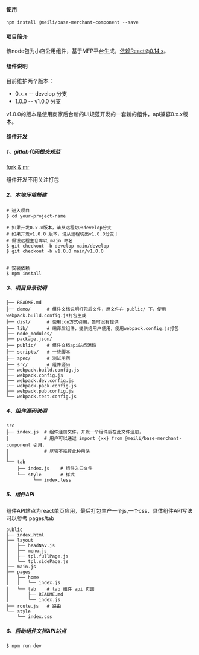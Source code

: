 #### 使用

	npm install @meili/base-merchant-component --save

#### 项目简介

该node包为小店公用组件，基于MFP平台生成，依赖React@0.14.x。

#### 组件说明

目前维护两个版本：

* 0.x.x -- develop 分支
* 1.0.0 -- v1.0.0 分支

v1.0.0的版本是使用商家后台新的UI规范开发的一套新的组件，api兼容0.x.x版本。

#### 组件开发

##### 1、gitlab代码提交规范

[fork & mr](http://doc.f2e.meili-inc.com/merchant/gitlab.html)

组件开发不用关注打包

##### 2、本地环境搭建
	# 进入项目
	$ cd your-project-name

	# 如果开发0.x.x版本，请从远程切出develop分支
	# 如果开发v1.0.0 版本，请从远程切出v1.0.0分支；	
	# 假设远程主仓库以 main 命名
	$ git checkout -b develop main/develop
	$ git checkout -b v1.0.0 main/v1.0.0
	
	
	# 安装依赖
	$ npm install
	
##### 3、项目目录说明

	├── README.md 
	├── demo/      # 组件文档说明打包后文件，原文件在 public/ 下，使用webpack.build.config.js打包生成
	├── dist/      # 使用cdn方式引用，暂时没有提供  
	├── lib/       # 编译后组件，提供给用户使用，使用webpack.config.js打包
	├── node_modules/
	├── package.json/
	├── public/    # 组件文档api站点源码
	├── scripts/   # 一些脚本
	├── spec/      # 测试用例					
	├── src/       # 组件源码
	├── webpack.build.config.js
	├── webpack.config.js
	├── webpack.dev.config.js
	├── webpack.pack.config.js
	├── webpack.pub.config.js
	└── webpack.test.config.js
	
##### 4、组件源码说明

    src
	├── index.js  # 组件注册文件，开发一个组件后在此文件注册，
	│             # 用户可以通过 import {xx} from @meili/base-merchant-component 引用，
	│             # 尽管不推荐此种用法
	│       
	└── tab
    	├── index.js    # 组件入口文件
    	└── style       # 样式
        	  └── index.less
        	  
##### 5、组件API 

组件API站点为react单页应用，最后打包生产一个js,一个css，具体组件API写法可以参考 pages/tab
  
	public
	├── index.html
	├── layout
	│   ├── headNav.js
	│   ├── menu.js
	│   ├── tpl.fullPage.js
	│   └── tpl.sidePage.js
	├── main.js    
	├── pages
	│   ├── home
	│   │   └── index.js
	│   └── tab    # tab 组件 api 页面
	│       ├── README.md
	│       └── index.js
	├── route.js   # 路由
	└── style
    	└── index.css
	
##### 6、启动组件文档API站点

	$ npm run dev
	

	
	
	
	
	
	
	
	
	







 
 

